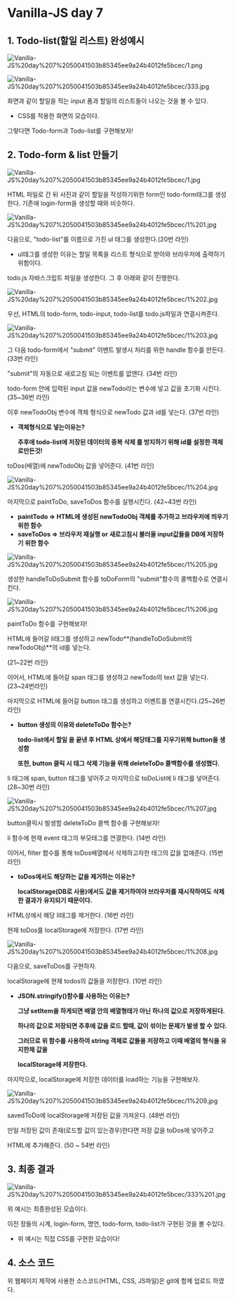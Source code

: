 # Vanilla-JS day 7

## 1. Todo-list(할일 리스트) 완성예시

![Vanilla-JS%20day%207%2050041503b85345ee9a24b4012fe5bcec/1.png](Vanilla-JS%20day%207%2050041503b85345ee9a24b4012fe5bcec/1.png)

![Vanilla-JS%20day%207%2050041503b85345ee9a24b4012fe5bcec/333.jpg](Vanilla-JS%20day%207%2050041503b85345ee9a24b4012fe5bcec/333.jpg)

화면과 같이 할일을 적는 input 폼과 할일의 리스트들이 나오는 것을 볼 수 있다.

- CSS를 적용한 화면의 모습이다.

그렇다면 Todo-form과 Todo-list를 구현해보자!

## 2. Todo-form & list 만들기

![Vanilla-JS%20day%207%2050041503b85345ee9a24b4012fe5bcec/1.jpg](Vanilla-JS%20day%207%2050041503b85345ee9a24b4012fe5bcec/1.jpg)

HTML 파일로 간 뒤 사진과 같이 할일을 작성하기위한 form인 todo-form태그를 생성한다. 기존에 login-form을 생성할 때와 비슷하다.

![Vanilla-JS%20day%207%2050041503b85345ee9a24b4012fe5bcec/1%201.jpg](Vanilla-JS%20day%207%2050041503b85345ee9a24b4012fe5bcec/1%201.jpg)

다음으로, "todo-list"를 이름으로 가진 ul 태그를 생성한다.(20번 라인)

- ul태그를 생성한 이유는 할일 목록을 리스트 형식으로 받아와 브라우저에 출력하기위함이다.

todo.js 자바스크립트 파일을 생성한다. 그 후 아래와 같이 진행한다. 

![Vanilla-JS%20day%207%2050041503b85345ee9a24b4012fe5bcec/1%202.jpg](Vanilla-JS%20day%207%2050041503b85345ee9a24b4012fe5bcec/1%202.jpg)

우선, HTML의 todo-form, todo-input, todo-list를 todo.js파일과 연결시켜준다.

![Vanilla-JS%20day%207%2050041503b85345ee9a24b4012fe5bcec/1%203.jpg](Vanilla-JS%20day%207%2050041503b85345ee9a24b4012fe5bcec/1%203.jpg)

그 다음 todo-form에서 "submit" 이벤트 발생시 처리를 위한 handle 함수를 만든다. (33번 라인)

"submit"의 자동으로 새로고침 되는 이벤트를 없앤다. (34번 라인)

todo-form 안에 입력된 input 값을 newTodo라는 변수에 넣고 값을 초기화 시킨다. (35~36번 라인)

이후 newTodoObj 변수에 객체 형식으로 newTodo 값과 id를 넣는다. (37번 라인)

- **객체형식으로 넣는이유는?**

     **추후에 todo-list에 저장된 데이터의 중복 삭제 를 방지하기 위해 id를 설정한 객체로만든것!**

toDos(배열)에 newTodoObj 값을 넣어준다. (41번 라인) 

![Vanilla-JS%20day%207%2050041503b85345ee9a24b4012fe5bcec/1%204.jpg](Vanilla-JS%20day%207%2050041503b85345ee9a24b4012fe5bcec/1%204.jpg)

마지막으로 paintToDo, saveToDos 함수를 실행시킨다. (42~43번 라인)

- **paintTodo ⇒ HTML에 생성된 newTodoObj 객체를 추가하고 브라우저에 띄우기 위한 함수**
- **saveToDos ⇒ 브라우저 재실행 or 새로고침시 불러올 input값들을 DB에 저장하기 위한 함수**

![Vanilla-JS%20day%207%2050041503b85345ee9a24b4012fe5bcec/1%205.jpg](Vanilla-JS%20day%207%2050041503b85345ee9a24b4012fe5bcec/1%205.jpg)

생성한 handleToDoSubmit 함수를 toDoForm의 "submit"함수의 콜백함수로 연결시킨다.

![Vanilla-JS%20day%207%2050041503b85345ee9a24b4012fe5bcec/1%206.jpg](Vanilla-JS%20day%207%2050041503b85345ee9a24b4012fe5bcec/1%206.jpg)

paintToDo 함수를 구현해보자!

HTML에 들어갈 li태그를 생성하고 newTodo**(handleToDoSubmit의 newTodoObj)**의 id를 넣는다. 

(21~22번 라인)

이어서, HTML에 들어갈 span 태그를 생성하고 newTodo의 text 값을 넣는다. (23~24번라인)

마지막으로 HTML에 들어갈 button 태그를 생성하고 이벤트를 연결시킨다.(25~26번 라인)

- **button 생성의 이유와 deleteToDo 함수는?**

    **todo-list에서 할일 을 끝낸 후 HTML 상에서 해당태그를 지우기위해 button을 생성함**

    **또한, button 클릭 시 태그 삭제 기능을 위해 deleteToDo 콜백함수를 생성했다.**

li 태그에 span, button 태그를 넣어주고 마지막으로 toDoList에 li 태그를 넣어준다. (28~30번 라인)

![Vanilla-JS%20day%207%2050041503b85345ee9a24b4012fe5bcec/1%207.jpg](Vanilla-JS%20day%207%2050041503b85345ee9a24b4012fe5bcec/1%207.jpg)

button클릭시 발생할 deleteToDo 콜백 함수를 구현해보자!

li 함수에 현재 event 태그의 부모태그를 연결한다. (14번 라인)

이어서, filter 함수를 통해 toDos배열에서 삭제하고자한 태그의 값을 없애준다. (15번 라인)

- **toDos에서도 해당하는 값을 제거하는 이유는?**

    **localStorage(DB로 사용)에서도 값을 제거하여야 브라우저를 재시작하여도 삭제한 결과가** 
    **유지되기 때문이다.**

HTML상에서 해당 li태그를 제거한다. (16번 라인)

현재 toDos를 localStorage에 저장한다. (17번 라인)

![Vanilla-JS%20day%207%2050041503b85345ee9a24b4012fe5bcec/1%208.jpg](Vanilla-JS%20day%207%2050041503b85345ee9a24b4012fe5bcec/1%208.jpg)

다음으로, saveToDos를 구현하자.

localStorage에 현재 todos의 값들을 저장한다. (10번 라인)

- **JSON.stringify()함수를 사용하는 이유는?**

    **그냥 setItem을 하게되면 배열 안의 배열형태가 아닌 하나의 값으로 저장하게된다.**

    **하나의 값으로 저장되면 추후에 값을 로드 할때, 값이 섞이는 문제가 발생 할 수 있다.** 

    **그러므로 위 함수를 사용하여 string 객체로 값들을 저장하고 이때 배열의 형식을 유지한채 값을** 

    **localStorage에 저장한다.**

마지막으로, localStorage에 저장한 데이터를 load하는 기능을 구현해보자.

![Vanilla-JS%20day%207%2050041503b85345ee9a24b4012fe5bcec/1%209.jpg](Vanilla-JS%20day%207%2050041503b85345ee9a24b4012fe5bcec/1%209.jpg)

savedToDo에 localStorage에 저장된 값을 가져온다. (48번 라인)

만일 저장된 값이 존재(로드할 값이 있는경우)한다면 저장 값을 toDos에 넣어주고 

HTML에 추가해준다. (50 ~ 54번 라인)

## 3. 최종 결과

![Vanilla-JS%20day%207%2050041503b85345ee9a24b4012fe5bcec/333%201.jpg](Vanilla-JS%20day%207%2050041503b85345ee9a24b4012fe5bcec/333%201.jpg)

위 예시는 최종완성된 모습이다.

이전 장들의 시계, login-form, 명언, todo-form, todo-list가 구현된 것을 볼 수있다.

- 위 예시는 직접 CSS를 구현한 모습이다!

## 4. 소스 코드

위 웹페이지 제작에 사용한 소스코드(HTML, CSS, JS파일)은 git에 함께 업로드 하였다.